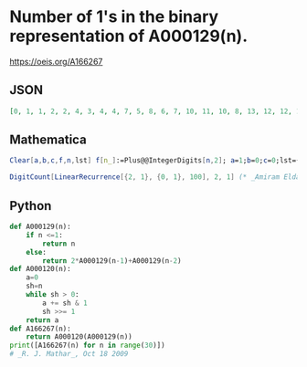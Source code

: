 # Number of 1's in the binary representation of A000129\(n\)\.
https://oeis.org/A166267
## JSON
```JSON
[0, 1, 1, 2, 2, 4, 3, 4, 4, 7, 5, 8, 6, 7, 10, 11, 10, 8, 13, 12, 12, 14, 16, 17, 11, 14, 17, 20, 16, 17, 19, 21, 23, 17, 17, 19, 24, 24, 25, 18, 29, 26, 29, 26, 26, 29, 35, 29, 26, 40, 29, 33, 33, 38, 36, 34, 28, 38, 42, 40, 37, 34, 40, 27, 45, 35, 37, 41, 40, 44, 48, 45, 41, 45]
```
## Mathematica
```Mathematica
Clear[a,b,c,f,n,lst] f[n_]:=Plus@@IntegerDigits[n,2]; a=1;b=0;c=0;lst={b}; Do[c=a+b+c;AppendTo[lst,f[c]];a=b;b=c,{n,5!}];lst
```
```Mathematica
DigitCount[LinearRecurrence[{2, 1}, {0, 1}, 100], 2, 1] (* _Amiram Eldar_, Jul 29 2023 *)
```
## Python
```Python
def A000129(n):
    if n <=1:
        return n
    else:
        return 2*A000129(n-1)+A000129(n-2)
def A000120(n):
    a=0
    sh=n
    while sh > 0:
        a += sh & 1
        sh >>= 1
    return a
def A166267(n):
    return A000120(A000129(n))
print([A166267(n) for n in range(30)])
# _R. J. Mathar_, Oct 18 2009
```
